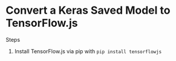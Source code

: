 # Convert a Keras Saved Model to TensorFlow.js

Steps
1. Install TensorFlow.js via pip with `pip install tensorflowjs`